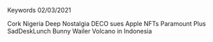 Keywords 02/03/2021

Cork
Nigeria
Deep Nostalgia
DECO sues Apple
NFTs
Paramount Plus
SadDeskLunch
Bunny Wailer
Volcano in Indonesia
